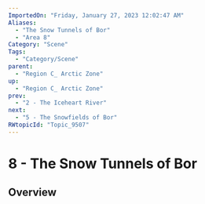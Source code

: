 ```yaml
---
ImportedOn: "Friday, January 27, 2023 12:02:47 AM"
Aliases:
  - "The Snow Tunnels of Bor"
  - "Area 8"
Category: "Scene"
Tags:
  - "Category/Scene"
parent:
  - "Region C_ Arctic Zone"
up:
  - "Region C_ Arctic Zone"
prev:
  - "2 - The Iceheart River"
next:
  - "5 - The Snowfields of Bor"
RWtopicId: "Topic_9507"
---
```

# 8 - The Snow Tunnels of Bor
## Overview
